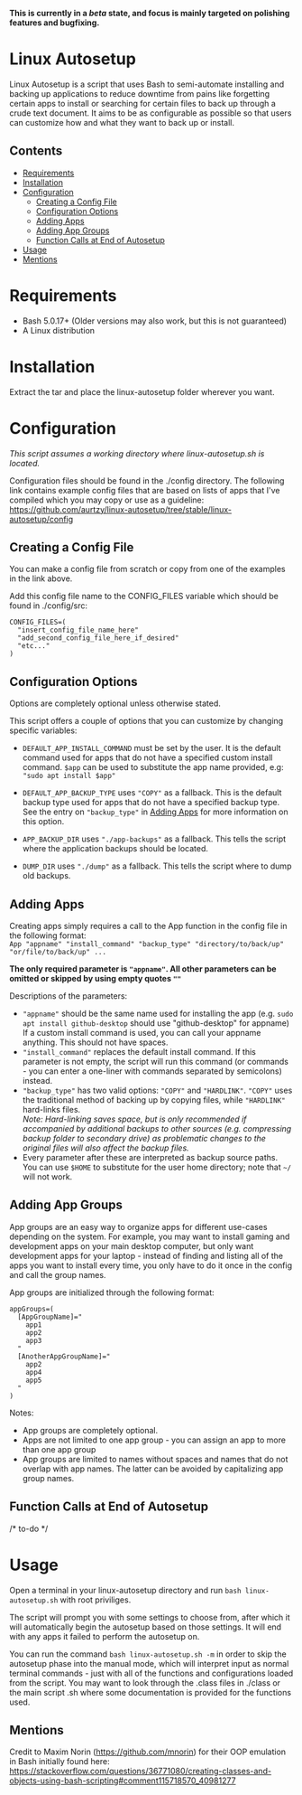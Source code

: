 **This is currently in a *beta* state, and focus is mainly targeted on polishing features and bugfixing.**
# Linux Autosetup
Linux Autosetup is a script that uses Bash to semi-automate installing and backing up applications to reduce downtime from pains like forgetting certain apps to install or searching for certain files to back up through a crude text document. It aims to be as configurable as possible so that users can customize how and what they want to back up or install.  

## Contents  
- [Requirements](#requirements)  
- [Installation](#installation)  
- [Configuration](#configuration)  
  - [Creating a Config File](#creating-a-config-file)  
  - [Configuration Options](#configuration-options)  
  - [Adding Apps](#adding-apps)  
  - [Adding App Groups](#adding-app-groups)  
  - [Function Calls at End of Autosetup](#function-calls-at-end-of-autosetup)
- [Usage](#usage)  
- [Mentions](#mentions)  

# Requirements
- Bash 5.0.17+ (Older versions may also work, but this is not guaranteed)
- A Linux distribution

# Installation
Extract the tar and place the linux-autosetup folder wherever you want.  

# Configuration
*This script assumes a working directory where linux-autosetup.sh is located.*  

Configuration files should be found in the ./config directory. The following link contains example config files that are based on lists of apps that I've compiled which you may copy or use as a guideline:  
https://github.com/aurtzy/linux-autosetup/tree/stable/linux-autosetup/config  

## Creating a Config File  
You can make a config file from scratch or copy from one of the examples in the link above.  

Add this config file name to the CONFIG_FILES variable which should be found in ./config/src:  
```
CONFIG_FILES=(  
  "insert_config_file_name_here"
  "add_second_config_file_here_if_desired"
  "etc..."
)
```

## Configuration Options  
Options are completely optional unless otherwise stated.  

This script offers a couple of options that you can customize by changing specific variables:  

- ```DEFAULT_APP_INSTALL_COMMAND``` must be set by the user. It is the default command used for apps that do not have a specified custom install command. ```$app``` can be used to substitute the app name provided, e.g: ```"sudo apt install $app"```  

- ```DEFAULT_APP_BACKUP_TYPE``` uses ```"COPY"``` as a fallback. This is the default backup type used for apps that do not have a specified backup type. See the entry on ```"backup_type"``` in [Adding Apps](#adding-apps) for more information on this option.  

- ```APP_BACKUP_DIR``` uses ```"./app-backups"``` as a fallback. This tells the script where the application backups should be located.  

- ```DUMP_DIR``` uses ```"./dump"``` as a fallback. This tells the script where to dump old backups.  

## Adding Apps
Creating apps simply requires a call to the App function in the config file in the following format:  
```App "appname" "install_command" "backup_type" "directory/to/back/up" "or/file/to/back/up" ...```  

**The only required parameter is ```"appname"```. All other parameters can be omitted or skipped by using empty quotes ```""```**  

Descriptions of the parameters:  

- ```"appname"``` should be the same name used for installing the app (e.g. ```sudo apt install github-desktop``` should use "github-desktop" for appname)  
If a custom install command is used, you can call your appname anything. This should not have spaces.  
- ```"install_command"``` replaces the default install command. If this parameter is not empty, the script will run this command (or commands - you can enter a one-liner with commands separated by semicolons) instead.
- ```"backup_type"``` has two valid options: ```"COPY"``` and ```"HARDLINK"```. ```"COPY"``` uses the traditional method of backing up by copying files, while ```"HARDLINK"``` hard-links files.  
*Note: Hard-linking saves space, but is only recommended if accompanied by additional backups to other sources (e.g. compressing backup folder to secondary drive) as problematic changes to the original files will also affect the backup files.*  
- Every parameter after these are interpreted as backup source paths. You can use ```$HOME``` to substitute for the user home directory; note that ```~/``` will not work.    

## Adding App Groups  
App groups are an easy way to organize apps for different use-cases depending on the system. For example, you may want to install gaming and development apps on your main desktop computer, but only want development apps for your laptop - instead of finding and listing all of the apps you want to install every time, you only have to do it once in the config and call the group names.  

App groups are initialized through the following format:
```
appGroups=(
  [AppGroupName]="
    app1
    app2
    app3
  "
  [AnotherAppGroupName]="
    app2
    app4
    app5
  "
)
```  
Notes:  
- App groups are completely optional.  
- Apps are not limited to one app group - you can assign an app to more than one app group  
- App groups are limited to names without spaces and names that do not overlap with app names. The latter can be avoided by capitalizing app group names.  

## Function Calls at End of Autosetup  
/* to-do */

# Usage  
Open a terminal in your linux-autosetup directory and run ```bash linux-autosetup.sh``` with root priviliges.  

The script will prompt you with some settings to choose from, after which it will automatically begin the autosetup based on those settings. It will end with any apps it failed to perform the autosetup on.  

You can run the command ```bash linux-autosetup.sh -m``` in order to skip the autosetup phase into the manual mode, which will interpret input as normal terminal commands - just with all of the functions and configurations loaded from the script. You may want to look through the .class files in ./class or the main script .sh where some documentation is provided for the functions used.  

## Mentions
Credit to Maxim Norin (https://github.com/mnorin) for their OOP emulation in Bash initially found here: https://stackoverflow.com/questions/36771080/creating-classes-and-objects-using-bash-scripting#comment115718570_40981277
